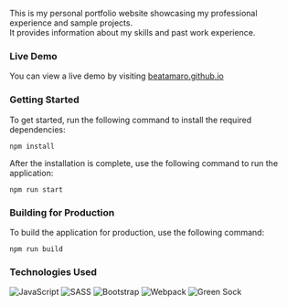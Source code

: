 
This is my personal portfolio website showcasing my professional experience and sample projects.   
It provides information about my skills and past work experience.


### Live Demo

You can view a live demo by visiting [beatamaro.github.io](https://beatamaro.github.io)

### Getting Started
To get started, run the following command to install the required dependencies:

`npm install`

After the installation is complete, use the following command to run the application:

`npm run start`

### Building for Production
To build the application for production, use the following command:

`npm run build`

### Technologies Used

![JavaScript](https://img.shields.io/badge/javascript-%23323330.svg?style=for-the-badge&logo=javascript&logoColor=%23F7DF1E)
![SASS](https://img.shields.io/badge/SASS-hotpink.svg?style=for-the-badge&logo=SASS&logoColor=white)
![Bootstrap](https://img.shields.io/badge/bootstrap-%23563D7C.svg?style=for-the-badge&logo=bootstrap&logoColor=white)
![Webpack](https://img.shields.io/badge/webpack-%238DD6F9.svg?style=for-the-badge&logo=webpack&logoColor=black)
![Green Sock](https://img.shields.io/badge/green%20sock-88CE02?style=for-the-badge&logo=greensock&logoColor=white)
